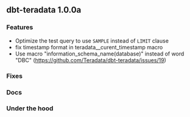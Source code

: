 ## dbt-teradata 1.0.0a

### Features
* Optimize the test query to use `SAMPLE` instead of `LIMIT` clause
* fix timestamp format in teradata__curent_timestamp macro
* Use macro "information_schema_name(database)" instead of word "DBC" (https://github.com/Teradata/dbt-teradata/issues/19)

### Fixes

### Docs

### Under the hood
